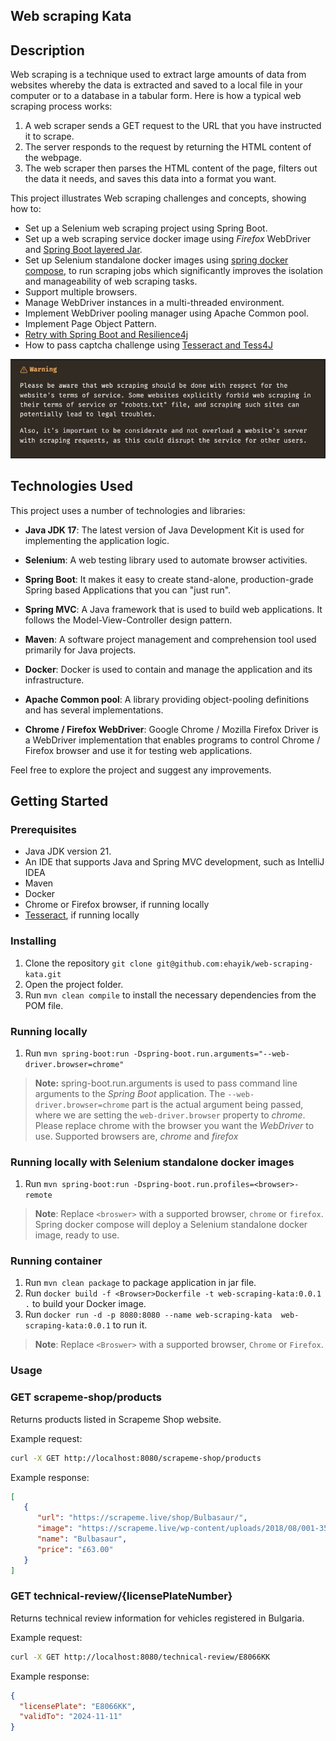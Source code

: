 ## Web scraping Kata

## Description

Web scraping is a technique used to extract large amounts of data from websites whereby the data is
extracted and saved to a local file in your computer or to a database in a tabular form.
Here is how a typical web scraping process works:

1. A web scraper sends a GET request to the URL that you have instructed it to scrape.
2. The server responds to the request by returning the HTML content of the webpage.
3. The web scraper then parses the HTML content of the page, filters out the data it needs,
   and saves this data into a format you want.

This project illustrates Web scraping challenges and concepts, showing how to:

- Set up a Selenium web scraping project using Spring Boot.
- Set up a web scraping service docker image using _Firefox_ WebDriver and [Spring Boot layered Jar](https://www.baeldung.com/spring-boot-docker-images#layered-jars).
- Set up Selenium standalone docker images using [spring docker compose](https://spring.io/blog/2023/06/21/docker-compose-support-in-spring-boot-3-1), to run scraping jobs which 
  significantly improves the isolation and manageability of web scraping tasks.
- Support multiple browsers.
- Manage WebDriver instances in a multi-threaded environment.
- Implement WebDriver pooling manager using Apache Common pool.
- Implement Page Object Pattern.
- [Retry with Spring Boot and Resilience4j](https://reflectoring.io/retry-with-springboot-resilience4j/)
- How to pass captcha challenge using [Tesseract and Tess4J](https://www.baeldung.com/java-ocr-tesseract)

![Warning](./assets/images/web-scraping-warning.jpg)

## Technologies Used

This project uses a number of technologies and libraries:

- **Java JDK 17**: The latest version of Java Development Kit is used for implementing the application logic.

- **Selenium**: A web testing library used to automate browser activities.

- **Spring Boot**: It makes it easy to create stand-alone, production-grade Spring based Applications that you can "just run".

- **Spring MVC**: A Java framework that is used to build web applications. It follows the Model-View-Controller design pattern.

- **Maven**: A software project management and comprehension tool used primarily for Java projects.

- **Docker**: Docker is used to contain and manage the application and its infrastructure.

- **Apache Common pool**: A library providing object-pooling definitions and has several implementations.

- **Chrome / Firefox WebDriver**: Google Chrome / Mozilla Firefox Driver is a WebDriver implementation that enables programs to control 
  Chrome / Firefox browser and use it for testing web applications.

Feel free to explore the project and suggest any improvements.

## Getting Started

### Prerequisites

- Java JDK version 21.
- An IDE that supports Java and Spring MVC development, such as IntelliJ IDEA
- Maven
- Docker
- Chrome or Firefox browser, if running locally
- [Tesseract](https://tesseract-ocr.github.io/tessdoc/Installation.html), if running locally

### Installing

1. Clone the repository `git clone git@github.com:ehayik/web-scraping-kata.git`
2. Open the project folder.
3. Run `mvn clean compile` to install the necessary dependencies from the POM file.

### Running locally

1. Run `mvn spring-boot:run -Dspring-boot.run.arguments="--web-driver.browser=chrome"`

> **Note:** 
> spring-boot.run.arguments is used to pass command line arguments to the _Spring Boot_ application. 
> The `--web-driver.browser=chrome` part is the actual argument being passed, where we are setting 
> the `web-driver.browser` property to _chrome_. Please replace chrome with the browser you want the _WebDriver_ to use.
> Supported browsers are, _chrome_ and _firefox_

### Running locally with Selenium standalone docker images

1. Run `mvn spring-boot:run -Dspring-boot.run.profiles=<browser>-remote`

>**Note**:
> Replace `<broswer>` with a supported browser, `chrome` or `firefox`.
> Spring docker compose will deploy a Selenium standalone docker image, ready to use.

### Running container

1. Run `mvn clean package` to package application in jar file.
2. Run `docker build -f <Browser>Dockerfile -t web-scraping-kata:0.0.1 .`  to build your Docker image.
3. Run `docker run -d -p 8080:8080 --name web-scraping-kata  web-scraping-kata:0.0.1` to run it.

>**Note**:
> Replace `<Broswer>` with a supported browser, `Chrome` or `Firefox`.

### Usage

### GET scrapeme-shop/products

Returns products listed in Scrapeme Shop website.

Example request: 

```bash
curl -X GET http://localhost:8080/scrapeme-shop/products
```

Example response:

```json
[
   {
      "url": "https://scrapeme.live/shop/Bulbasaur/",
      "image": "https://scrapeme.live/wp-content/uploads/2018/08/001-350x350.png",
      "name": "Bulbasaur",
      "price": "£63.00"
   }
]
```
### GET  technical-review/{licensePlateNumber}

Returns technical review information for vehicles registered in Bulgaria. 

Example request:

```bash
curl -X GET http://localhost:8080/technical-review/E8066KK
```

Example response:

```json
{
  "licensePlate": "E8066KK",
  "validTo": "2024-11-11"
}
```
